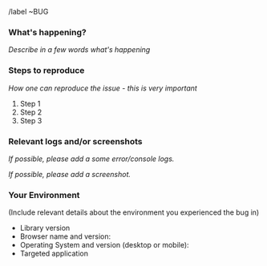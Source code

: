 /label ~BUG

### What's happening?

*Describe in a few words what's happening*

### Steps to reproduce

*How one can reproduce the issue - this is very important*

1. Step 1
2. Step 2
3. Step 3

### Relevant logs and/or screenshots

*If possible, please add a some error/console logs.*

*If possible, please add a screenshot.*

### Your Environment

(Include relevant details about the environment you experienced the bug in)

* Library version
* Browser name and version:
* Operating System and version (desktop or mobile):
* Targeted application



